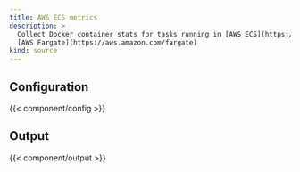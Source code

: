 ```yaml
---
title: AWS ECS metrics
description: >
  Collect Docker container stats for tasks running in [AWS ECS](https://aws.amazon.com/ecs) and
  [AWS Fargate](https://aws.amazon.com/fargate)
kind: source
---
```


## Configuration

{{< component/config >}}

## Output

{{< component/output >}}
